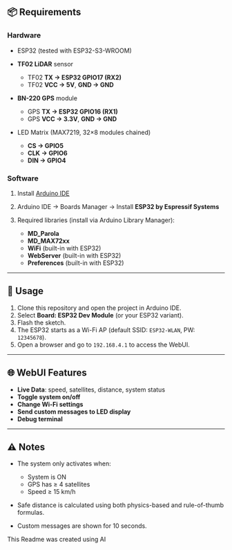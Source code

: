 ## 📦 Requirements

### Hardware

* ESP32 (tested with ESP32-S3-WROOM)
* **TF02 LiDAR** sensor

  * TF02 **TX → ESP32 GPIO17 (RX2)**
  * TF02 **VCC → 5V**, **GND → GND**
* **BN-220 GPS** module

  * GPS **TX → ESP32 GPIO16 (RX1)**
  * GPS **VCC → 3.3V**, **GND → GND**
* LED Matrix (MAX7219, 32×8 modules chained)

  * **CS → GPIO5**
  * **CLK → GPIO6**
  * **DIN → GPIO4**

### Software

1. Install [Arduino IDE](https://www.arduino.cc/en/software)
2. Arduino IDE → Boards Manager → Install **ESP32 by Espressif Systems**
3. Required libraries (install via Arduino Library Manager):

   * **MD\_Parola**
   * **MD\_MAX72xx**
   * **WiFi** (built-in with ESP32)
   * **WebServer** (built-in with ESP32)
   * **Preferences** (built-in with ESP32)

---

## 🚀 Usage

1. Clone this repository and open the project in Arduino IDE.
2. Select **Board: ESP32 Dev Module** (or your ESP32 variant).
3. Flash the sketch.
4. The ESP32 starts as a Wi-Fi AP (default SSID: `ESP32-WLAN`, PW: `12345678`).
5. Open a browser and go to `192.168.4.1` to access the WebUI.

---

## 🌐 WebUI Features

* **Live Data**: speed, satellites, distance, system status
* **Toggle system on/off**
* **Change Wi-Fi settings**
* **Send custom messages to LED display**
* **Debug terminal**

---

## ⚠️ Notes

* The system only activates when:

  * System is ON
  * GPS has ≥ 4 satellites
  * Speed ≥ 15 km/h
* Safe distance is calculated using both physics-based and rule-of-thumb formulas.
* Custom messages are shown for 10 seconds.

This Readme was created using AI
